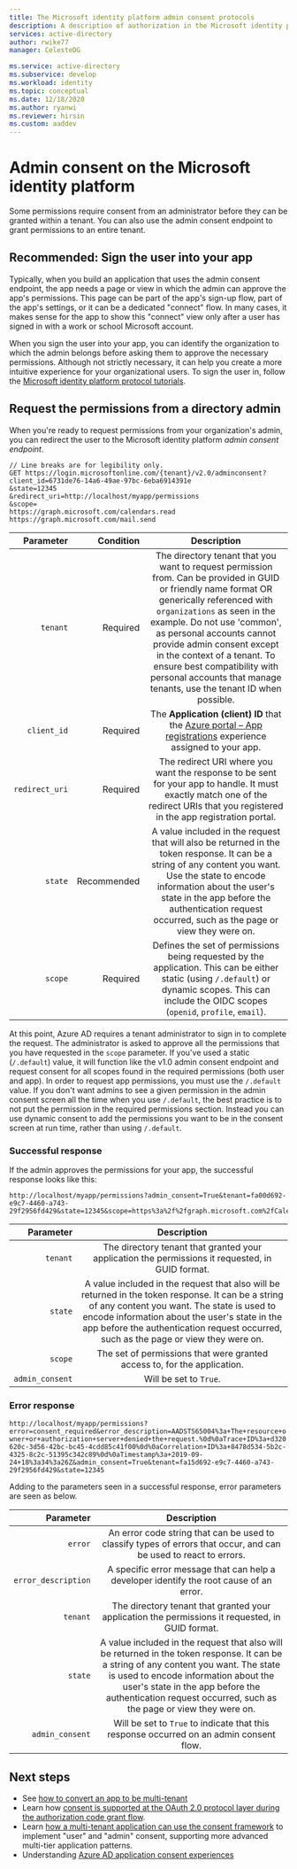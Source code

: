 ```yaml
---
title: The Microsoft identity platform admin consent protocols
description: A description of authorization in the Microsoft identity platform, including scopes, permissions, and consent.
services: active-directory
author: rwike77
manager: CelesteDG

ms.service: active-directory
ms.subservice: develop
ms.workload: identity
ms.topic: conceptual
ms.date: 12/18/2020
ms.author: ryanwi
ms.reviewer: hirsin
ms.custom: aaddev
---
```


# Admin consent on the Microsoft identity platform

Some permissions require consent from an administrator before they can be granted within a tenant.  You can also use the admin consent endpoint to grant permissions to an entire tenant.

## Recommended: Sign the user into your app

Typically, when you build an application that uses the admin consent endpoint, the app needs a page or view in which the admin can approve the app's permissions. This page can be part of the app's sign-up flow, part of the app's settings, or it can be a dedicated "connect" flow. In many cases, it makes sense for the app to show this "connect" view only after a user has signed in with a work or school Microsoft account.

When you sign the user into your app, you can identify the organization to which the admin belongs before asking them to approve the necessary permissions. Although not strictly necessary, it can help you create a more intuitive experience for your organizational users. To sign the user in, follow the [Microsoft identity platform protocol tutorials](active-directory-v2-protocols.md).

## Request the permissions from a directory admin

When you're ready to request permissions from your organization's admin, you can redirect the user to the Microsoft identity platform *admin consent endpoint*.

```HTTP
// Line breaks are for legibility only.
GET https://login.microsoftonline.com/{tenant}/v2.0/adminconsent?
client_id=6731de76-14a6-49ae-97bc-6eba6914391e
&state=12345
&redirect_uri=http://localhost/myapp/permissions
&scope=
https://graph.microsoft.com/calendars.read
https://graph.microsoft.com/mail.send
```

| Parameter | Condition | Description |
| ---: | ---: | :---: |
| `tenant` | Required | The directory tenant that you want to request permission from. Can be provided in GUID or friendly name format OR generically referenced with `organizations` as seen in the example. Do not use 'common', as personal accounts cannot provide admin consent except in the context of a tenant. To ensure best compatibility with personal accounts that manage tenants, use the tenant ID when possible. |
| `client_id` | Required | The **Application (client) ID** that the [Azure portal – App registrations](https://go.microsoft.com/fwlink/?linkid=2083908) experience assigned to your app. |
| `redirect_uri` | Required |The redirect URI where you want the response to be sent for your app to handle. It must exactly match one of the redirect URIs that you registered in the app registration portal. |
| `state` | Recommended | A value included in the request that will also be returned in the token response. It can be a string of any content you want. Use the state to encode information about the user's state in the app before the authentication request occurred, such as the page or view they were on. |
|`scope` | Required | Defines the set of permissions being requested by the application. This can be either static (using `/.default`) or dynamic scopes. This can include the OIDC scopes (`openid`, `profile`, `email`). |

At this point, Azure AD requires a tenant administrator to sign in to complete the request. The administrator is asked to approve all the permissions that you have requested in the `scope` parameter.  If you've used a static (`/.default`) value, it will function like the v1.0 admin consent endpoint and request consent for all scopes found in the required permissions (both user and app). In order to request app permissions, you must use the `/.default` value. If you don't want admins to see a given permission in the admin consent screen all the time when you use `/.default`, the best practice is to not put the permission in the required permissions section. Instead you can use dynamic consent to add the permissions you want to be in the consent screen at run time, rather than using `/.default`.

### Successful response

If the admin approves the permissions for your app, the successful response looks like this:

```
http://localhost/myapp/permissions?admin_consent=True&tenant=fa00d692-e9c7-4460-a743-29f2956fd429&state=12345&scope=https%3a%2f%2fgraph.microsoft.com%2fCalendars.Read+https%3a%2f%2fgraph.microsoft.com%2fMail.Send
```

| Parameter | Description |
| ---: | :---: |
| `tenant`| The directory tenant that granted your application the permissions it requested, in GUID format.|
| `state` | A value included in the request that also will be returned in the token response. It can be a string of any content you want. The state is used to encode information about the user's state in the app before the authentication request occurred, such as the page or view they were on.|
| `scope` | The set of permissions that were granted access to, for the application.|
| `admin_consent` | Will be set to `True`.|

### Error response

`http://localhost/myapp/permissions?error=consent_required&error_description=AADSTS65004%3a+The+resource+owner+or+authorization+server+denied+the+request.%0d%0aTrace+ID%3a+d320620c-3d56-42bc-bc45-4cdd85c41f00%0d%0aCorrelation+ID%3a+8478d534-5b2c-4325-8c2c-51395c342c89%0d%0aTimestamp%3a+2019-09-24+18%3a34%3a26Z&admin_consent=True&tenant=fa15d692-e9c7-4460-a743-29f2956fd429&state=12345`

Adding to the parameters seen in a successful response, error parameters are seen as below.

| Parameter | Description |
|-------------------:|:-------------------------------------------------------------------------------------------------:|
| `error` | An error code string that can be used to classify types of errors that occur, and can be used to react to errors.|
| `error_description` | A specific error message that can help a developer identify the root cause of an error.|
| `tenant`| The directory tenant that granted your application the permissions it requested, in GUID format.|
| `state` | A value included in the request that also will be returned in the token response. It can be a string of any content you want. The state is used to encode information about the user's state in the app before the authentication request occurred, such as the page or view they were on.|
| `admin_consent` | Will be set to `True` to indicate that this response occurred on an admin consent flow.|

## Next steps
- See [how to convert an app to be multi-tenant](howto-convert-app-to-be-multi-tenant.md)
- Learn how [consent is supported at the OAuth 2.0 protocol layer during the authorization code grant flow](v2-oauth2-auth-code-flow.md#request-an-authorization-code).
- Learn [how a multi-tenant application can use the consent framework](./howto-convert-app-to-be-multi-tenant.md) to implement "user" and "admin" consent, supporting more advanced multi-tier application patterns.
- Understanding [Azure AD application consent experiences](application-consent-experience.md)